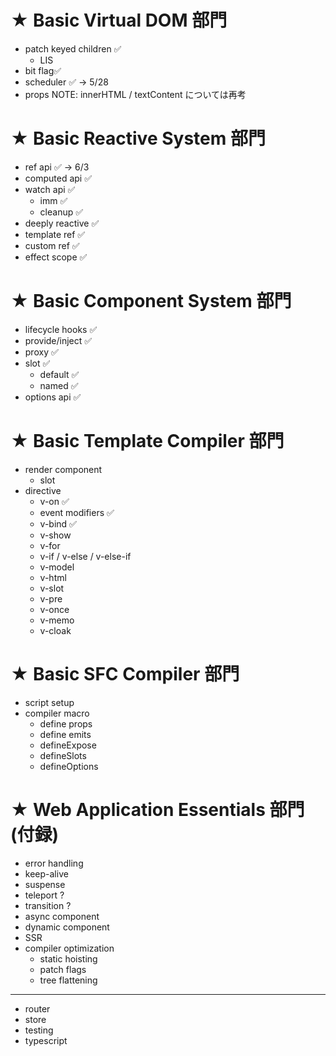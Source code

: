 # ★ Basic Virtual DOM 部門

- patch keyed children ✅
  - LIS
- bit flag✅
- scheduler ✅
  -> 5/28
- props
  NOTE: innerHTML / textContent については再考

# ★ Basic Reactive System 部門

- ref api ✅
  -> 6/3
- computed api ✅
- watch api ✅
  - imm ✅
  - cleanup ✅
- deeply reactive ✅
- template ref ✅
- custom ref ✅
- effect scope ✅

# ★ Basic Component System 部門

- lifecycle hooks ✅
- provide/inject ✅
- proxy ✅
- slot ✅
  - default ✅
  - named ✅
- options api ✅

# ★ Basic Template Compiler 部門

- render component
  - slot
- directive
  - v-on ✅
  - event modifiers ✅
  - v-bind ✅
  - v-show
  - v-for
  - v-if / v-else / v-else-if
  - v-model
  - v-html
  - v-slot
  - v-pre
  - v-once
  - v-memo
  - v-cloak

# ★ Basic SFC Compiler 部門

- script setup
- compiler macro
  - define props
  - define emits
  - defineExpose
  - defineSlots
  - defineOptions

# ★ Web Application Essentials 部門 (付録)

- error handling
- keep-alive
- suspense
- teleport ?
- transition ?
- async component
- dynamic component
- SSR
- compiler optimization
  - static hoisting
  - patch flags
  - tree flattening

---

- router
- store
- testing
- typescript

